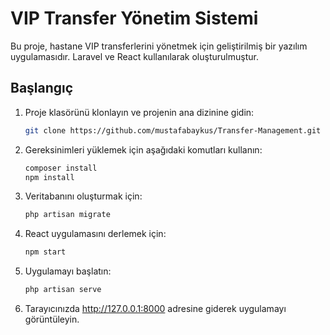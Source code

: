 # VIP Transfer Yönetim Sistemi

Bu proje, hastane VIP transferlerini yönetmek için geliştirilmiş bir yazılım uygulamasıdır. Laravel ve React kullanılarak oluşturulmuştur.

## Başlangıç

1. Proje klasörünü klonlayın ve projenin ana dizinine gidin:

    ```sh
    git clone https://github.com/mustafabaykus/Transfer-Management.git
    ```

2. Gereksinimleri yüklemek için aşağıdaki komutları kullanın:

    ```sh
    composer install
    npm install
    ```

3. Veritabanını oluşturmak için:

    ```sh
    php artisan migrate
    ```

4. React uygulamasını derlemek için:

    ```sh
    npm start
    ```

5. Uygulamayı başlatın:

    ```sh
    php artisan serve
    ```

6. Tarayıcınızda http://127.0.0.1:8000 adresine giderek uygulamayı görüntüleyin.




